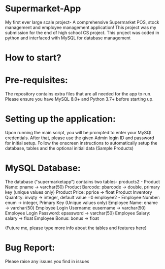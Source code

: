 # Supermarket-App
My first ever large scale project- A comprehensive Supermarket POS, stock management and employee management application!
This project was my submission for the end of high school CS project.
This project was coded in python and interfaced with MySQL for database management
# How to start?
# Pre-requisites:
The repository contains extra files that are all needed for the app to run.
Please ensure you have MySQL 8.0+ and Python 3.7+ before starting up.
# Setting up the application:
Upon running the main script, you will be prompted to enter your MySQL credentials.
After that, please use the given Admin login ID and password for initial setup.
Follow the onscreen instructions to automatically setup the database, tables and the optional initial data (Sample Products)
# MySQL Database:
The database ("supermarketapp") contains two tables- 
products2 - 
  Product Name: pname -> varchar(50)
  Product Barcode: pbarcode -> double, primary key (unique values only)
  Product Price: pprice -> float
  Product Inventory Quantity: invqty -> integer, default value =0
employee2 -
  Employee Number: enum -> integer, Primary Key (Unique values only)
  Employee Name: ename -> varchar(50)
  Employee Login Username: eusername -> varchar(50)
  Employee Login Password: epassword -> varchar(50)
  Employee Salary: salary -> float
  Employee Bonus: bonus -> float
 
(Future me, please type more info about the tables and features here)
# Bug Report:
Please raise any issues you find in issues
